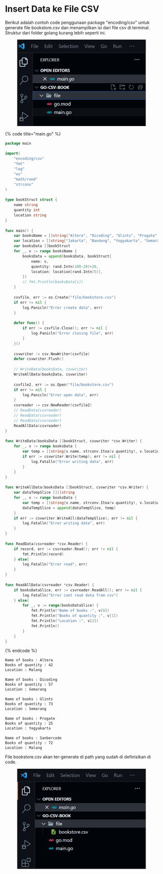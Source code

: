 # Insert Data ke File CSV

Berikut adalah contoh code penggunaan package "encoding/csv" untuk generate file bookstore.csv dan menampilkan isi dari file csv di terminal. Struktur dari folder golang kurang lebih seperti ini.

<figure><img src="../.gitbook/assets/csv.png" alt=""><figcaption></figcaption></figure>

{% code title="main.go" %}
```go
package main

import(
	"encoding/csv"
	"fmt"
	"log"
	"os"
	"math/rand"
	"strconv"
)

type bookStruct struct {
	name string
	quantity int
	location string
}

func main() {
	var booksName = []string{"Altera", "Dicoding", "Glints", "Progate", "Sanbercode"}
	var location = []string{"Jakarta", "Bandung", "Yogyakarta", "Semarang", "Malang"}
	var booksData []bookStruct
	for _, v := range booksName {
		booksData = append(booksData, bookStruct{
			name: v,
			quantity: rand.Intn(100-20)+20,
			location: location[rand.Intn(5)],
		})
		// fmt.Println(booksData[i])
	}

	csvfile, err := os.Create("file/bookstore.csv")
	if err != nil {
		log.Panicln("Error create data", err)
	}

	defer func() {
		if err := csvfile.Close(); err != nil {
			log.Panicln("Error closing file", err)
		}
	}()

	csvwriter := csv.NewWriter(csvfile)
	defer csvwriter.Flush()

	// WriteData(booksData, csvwriter)
	WriteAllData(booksData, csvwriter)

	csvfile2, err := os.Open("file/bookstore.csv")
	if err != nil {
		log.Panicln("Error open data", err)
	}
	csvreader := csv.NewReader(csvfile2)
	// ReadData(csvreader)
	// ReadData(csvreader)
	// ReadData(csvreader)
	ReadAllData(csvreader)
}

func WriteData(booksData []bookStruct, csvwriter *csv.Writer) {
	for _, v := range booksData {
		var temp = []string{v.name, strconv.Itoa(v.quantity), v.location}
		if err := csvwriter.Write(temp); err != nil {
			log.Fatalln("Error writing data", err)
		}
	}
}

func WriteAllData(booksData []bookStruct, csvwriter *csv.Writer) {
	var dataTempSlice [][]string
	for _, v := range booksData {
		var temp = []string{v.name, strconv.Itoa(v.quantity), v.location}
		dataTempSlice = append(dataTempSlice, temp)
	}
	if err := csvwriter.WriteAll(dataTempSlice); err != nil {
		log.Fatalln("Error writing data", err)
	}
}

func ReadData(csvreader *csv.Reader) {
	if record, err := csvreader.Read(); err != nil {
		fmt.Println(record)
	} else{
		log.Fatalln("Error read", err)
	}
}

func ReadAllData(csvreader *csv.Reader) {
	if booksDataSlice, err := csvreader.ReadAll(); err != nil {
		log.Fatalln("Error cant read data from csv")
	} else{
		for _, v := range(booksDataSlice) {
			fmt.Println("Name of books :", v[0])
			fmt.Println("Books of quantity :", v[1])
			fmt.Println("Location :", v[2])
			fmt.Println()
		}
	}
}
```
{% endcode %}

```
Name of books : Altera
Books of quantity : 42
Location : Malang

Name of books : Dicoding
Books of quantity : 57
Location : Semarang

Name of books : Glints
Books of quantity : 73
Location : Semarang

Name of books : Progate
Books of quantity : 25
Location : Yogyakarta

Name of books : Sanbercode
Books of quantity : 72
Location : Malang
```

File bookstore.csv akan ter-generate di path yang sudah di definisikan di code.

<figure><img src="../.gitbook/assets/csv 2.png" alt=""><figcaption></figcaption></figure>
